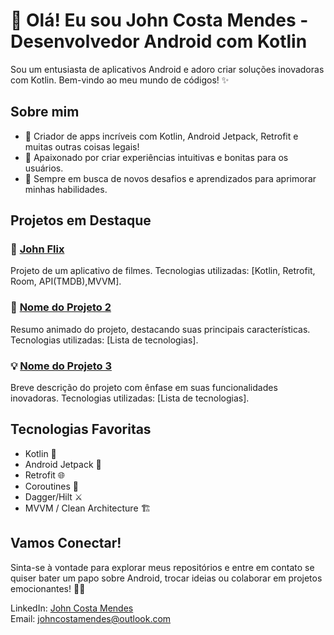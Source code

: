 <h1>👋 Olá! Eu sou John Costa Mendes - Desenvolvedor Android com Kotlin</h1>

<p>Sou um entusiasta de aplicativos Android e adoro criar soluções inovadoras com Kotlin. Bem-vindo ao meu mundo de códigos! ✨</p>

<h2>Sobre mim</h2>

<ul>
  <li>🚀 Criador de apps incríveis com Kotlin, Android Jetpack, Retrofit e muitas outras coisas legais!</li>
  <li>📱 Apaixonado por criar experiências intuitivas e bonitas para os usuários.</li>
  <li>🌱 Sempre em busca de novos desafios e aprendizados para aprimorar minhas habilidades.</li>
</ul>

<h2>Projetos em Destaque</h2>

<h3>🚀 <a href="https://github.com/John-Costa-Mendes/JohnFlix">John Flix</a></h3>
<p>Projeto de um aplicativo de filmes. Tecnologias utilizadas: [Kotlin, Retrofit, Room, API(TMDB),MVVM].</p>

<h3>🌟 <a href="URL_do_Projeto_2">Nome do Projeto 2</a></h3>
<p>Resumo animado do projeto, destacando suas principais características. Tecnologias utilizadas: [Lista de tecnologias].</p>

<h3>💡 <a href="URL_do_Projeto_3">Nome do Projeto 3</a></h3>
<p>Breve descrição do projeto com ênfase em suas funcionalidades inovadoras. Tecnologias utilizadas: [Lista de tecnologias].</p>

<h2>Tecnologias Favoritas</h2>

<ul>
  <li>Kotlin 🚀</li>
  <li>Android Jetpack 📱</li>
  <li>Retrofit 🌐</li>
  <li>Coroutines 🌈</li>
  <li>Dagger/Hilt ⚔️</li>
  <li>MVVM / Clean Architecture 🏗️</li>
</ul>

<h2>Vamos Conectar!</h2>

<p>Sinta-se à vontade para explorar meus repositórios e entre em contato se quiser bater um papo sobre Android, trocar ideias ou colaborar em projetos emocionantes! 🤖✨</p>

<p>LinkedIn: <a href="https://www.linkedin.com/in/johncostamendes/">John Costa Mendes</a><br>
Email: <a href="johncostamendes@outlook.com">johncostamendes@outlook.com</a></p>
